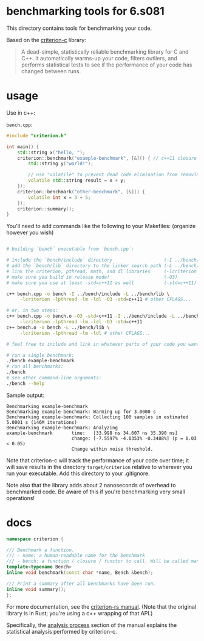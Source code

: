 # benchmarking tools for 6.s081

This directory contains tools for benchmarking your code.

Based on the [criterion-c](https://gitlab.com/kazimuth/criterion-c) library:
> A dead-simple, statistically reliable benchmarking library for C and C++.
> It automatically warms-up your code, filters outliers, and performs statistical tests to see if the performance of your code has changed between runs.

# usage

Use in c++:

`bench.cpp`:
```cpp
#include "criterion.h"

int main() {
    std::string x("hello, ");
    criterion::benchmark("example-benchmark", [&]() { // c++11 closure syntax
        std::string y("world!");

        // use "volatile" to prevent dead code elimination from removing benchmark code
        volatile std::string result = x + y;
    });
    criterion::benchmark("other-benchmark", [&]() {
        volatile int x = 3 + 5; 
    });
    criterion::summary();
}
```

You'll need to add commands like the following to your Makefiles: (organize however you wish)
```sh

# building `bench` executable from `bench.cpp`:

# include the `bench/include` directory                   (-I ../bench/include)
# add the `bench/lib` directory to the linker search path (-L ../bench/lib)
# link the criterion, pthread, math, and dl libraries     (-lcriterion -lpthread -lm -ldl)
# make sure you build in release mode!                    (-O3)
# make sure you use at least -std=c++11 as well           (-std=c++11)

c++ bench.cpp -o bench -I ../bench/include -L ../bench/lib \
     -lcriterion -lpthread -lm -ldl -O3 -std=c++11 # other CFLAGS...

# or, in two steps:
c++ bench.cpp -o bench.o -O3 -std=c++11 -I ../bench/include -L ../bench/lib \
     -lcriterion -lpthread -lm -ldl -O3 -std=c++11 
c++ bench.o -o bench -L ../bench/lib \
     -lcriterion -lpthread -lm -ldl # other CFLAGS...

# feel free to include and link in whatever parts of your code you want to benchmark.

# run a single benchmark:
./bench example-benchmark
# run all benchmarks:
./bench
# see other command-line arguments:
./bench --help
```

Sample output:

```
Benchmarking example-benchmark
Benchmarking example-benchmark: Warming up for 3.0000 s
Benchmarking example-benchmark: Collecting 100 samples in estimated 5.0001 s (146M iterations)
Benchmarking example-benchmark: Analyzing
example-benchmark       time:   [33.998 ns 34.607 ns 35.390 ns]
                        change: [-7.5597% -4.0353% -0.3488%] (p = 0.03 < 0.05)
                        Change within noise threshold.
```

Note that criterion-c will track the performance of your code over time;
it will save results in the directory `target/criterion` relative to wherever you run your executable. Add this directory to your .gitignore.

Note also that the library adds about 2 nanoseconds of overhead to benchmarked code. Be aware of this if you're benchmarking very small operations!

# docs

```cpp
namespace criterion {

/// Benchmark a function.
/// - name: a human-readable name for the benchmark
/// - bench: a function / closure / functor to call. Will be called many times. Can have state.
template<typename Bench>
inline void benchmark(const char *name, Bench &bench);

/// Print a summary after all benchmarks have been run.
inline void summary();
};
```

For more documentation, see the [criterion-rs manual](https://bheisler.github.io/criterion.rs/book/criterion_rs.html). (Note that the original library is in Rust; you're using a c++ wrapping of that API.)

Specifically, the [analysis process](https://bheisler.github.io/criterion.rs/book/analysis.html) section of the manual explains the statistical analysis performed by criterion-c.
